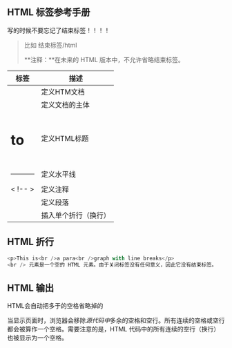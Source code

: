 ## HTML 标签参考手册

写的时候不要忘记了结束标签！！！！

> 比如 <html>  结束标签/html</html>
>
> **注释：**在未来的 HTML 版本中，不允许省略结束标签。

| 标签       | 描述                 |
| ---------- | -------------------- |
| <html>     | 定义HTM文档          |
| <body>     | 定义文档的主体       |
| <h1>to<h6> | 定义HTML标题         |
| <hr />     | 定义水平线           |
| < !-- >    | 定义注释             |
| <p>        | 定义段落             |
| <br />     | 插入单个折行（换行） |

## HTML 折行

```javascript
<p>This is<br />a para<br />graph with line breaks</p>
<br /> 元素是一个空的 HTML 元素。由于关闭标签没有任何意义，因此它没有结束标签。
```

## HTML 输出

HTML会自动把多于的空格省略掉的 

当显示页面时，浏览器会移除*源代码中*多余的空格和空行。所有连续的空格或空行都会被算作一个空格。需要注意的是，HTML 代码中的所有连续的空行（换行）也被显示为一个空格。
